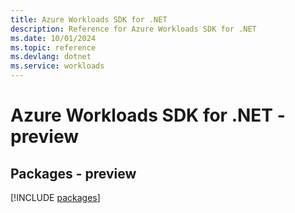 ```yaml
---
title: Azure Workloads SDK for .NET
description: Reference for Azure Workloads SDK for .NET
ms.date: 10/01/2024
ms.topic: reference
ms.devlang: dotnet
ms.service: workloads
---
```

# Azure Workloads SDK for .NET - preview
## Packages - preview
[!INCLUDE [packages](workloads-index.md)]